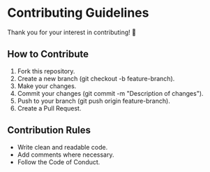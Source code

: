 # Contributing Guidelines

Thank you for your interest in contributing! 🎉

## How to Contribute
1. Fork this repository.
2. Create a new branch (git checkout -b feature-branch).
3. Make your changes.
4. Commit your changes (git commit -m "Description of changes").
5. Push to your branch (git push origin feature-branch).
6. Create a Pull Request.

## Contribution Rules
- Write clean and readable code.
- Add comments where necessary.
- Follow the Code of Conduct.
